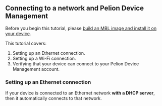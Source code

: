 ## Connecting to a network and Pelion Device Management

<span class="notes">Before you begin this tutorial, please [build an MBL image and install it on your device]().</span>

This tutorial covers:

1. Setting up an Ethernet connection.
2. Setting up a Wi-Fi connection.
3. Verifying that your device can connect to your Pelion Device Management account.

### Setting up an Ethernet connection

If your device is connected to an Ethernet network **with a DHCP server**, then it automatically connects to that network.
